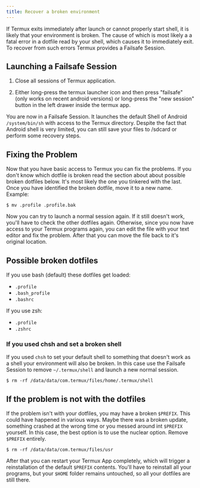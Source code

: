 ```yaml
---
title: Recover a broken environment
---
```


If Termux exits immediately after launch or cannot properly start shell,
it is likely that your environment is broken. The cause of which is most
likely a a fatal error in a dotfile read by your shell, which causes it
to immediately exit. To recover from such errors Termux provides a
Failsafe Session.

## Launching a Failsafe Session

1. Close all sessions of Termux application.

2. Either long-press the termux launcher icon and then press "failsafe"
(only works on recent android versions) or long-press the "new session"
button in the left drawer inside the termux app.

You are now in a Failsafe Session. It launches the default Shell of
Android `/system/bin/sh` with access to the Termux directory. Despite
the fact that Android shell is very limited, you can still save your
files to /sdcard or perform some recovery steps.

## Fixing the Problem

Now that you have basic access to Termux you can fix the problems. If
you don't know which dotfile is broken read the section about about
possible broken dotfiles below. It's most likely the one you tinkered
with the last. Once you have identified the broken dotfile, move it to a
new name. Example:
```shell
$ mv .profile .profile.bak
```
Now you can try to launch a normal session again. If it still doesn't
work, you'll have to check the other dotfiles again. Otherwise, since
you now have access to your Termux programs again, you can edit the file
with your text editor and fix the problem. After that you can move the
file back to it's original location.

## Possible broken dotfiles

If you use bash (default) these dotfiles get loaded:

- `.profile`
- `.bash_profile`
- `.bashrc`

If you use zsh:

- `.profile`
- `.zshrc`

### If you used chsh and set a broken shell

If you used `chsh` to set your default shell to something that doesn't
work as a shell your environment will also be broken. In this case use
the Failsafe Session to remove `~/.termux/shell` and launch a new normal
session.
```shell
$ rm -rf /data/data/com.termux/files/home/.termux/shell
```

## If the problem is not with the dotfiles

If the problem isn't with your dotfiles, you may have a broken
`$PREFIX`. This could have happened in various ways. Maybe there was a
broken update, something crashed at the wrong time or you messed around
int `$PREFIX` yourself. In this case, the best option is to use the
nuclear option. Remove `$PREFIX` entirely.
```shell
$ rm -rf /data/data/com.termux/files/usr
```
After that you can restart your Termux App completely, which will
trigger a reinstallation of the default `$PREFIX` contents. You'll have
to reinstall all your programs, but your `$HOME` folder remains
untouched, so all your dotfiles are still there.
